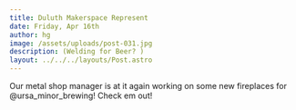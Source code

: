 ```yaml
---
title: Duluth Makerspace Represent
date: Friday, Apr 16th
author: hg
image: /assets/uploads/post-031.jpg
description: (Welding for Beer? )
layout: ../../../layouts/Post.astro
---
```


Our metal shop manager is at it again working on some new fireplaces for @ursa_minor_brewing! Check em out!
